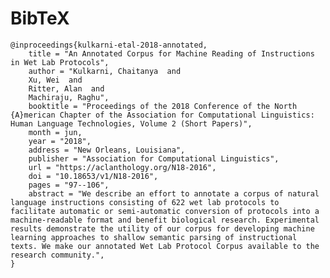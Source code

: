 # BibTeX

    @inproceedings{kulkarni-etal-2018-annotated,
        title = "An Annotated Corpus for Machine Reading of Instructions in Wet Lab Protocols",
        author = "Kulkarni, Chaitanya  and
        Xu, Wei  and
        Ritter, Alan  and
        Machiraju, Raghu",
        booktitle = "Proceedings of the 2018 Conference of the North {A}merican Chapter of the Association for Computational Linguistics: Human Language Technologies, Volume 2 (Short Papers)",
        month = jun,
        year = "2018",
        address = "New Orleans, Louisiana",
        publisher = "Association for Computational Linguistics",
        url = "https://aclanthology.org/N18-2016",
        doi = "10.18653/v1/N18-2016",
        pages = "97--106",
        abstract = "We describe an effort to annotate a corpus of natural language instructions consisting of 622 wet lab protocols to facilitate automatic or semi-automatic conversion of protocols into a machine-readable format and benefit biological research. Experimental results demonstrate the utility of our corpus for developing machine learning approaches to shallow semantic parsing of instructional texts. We make our annotated Wet Lab Protocol Corpus available to the research community.",
    }
